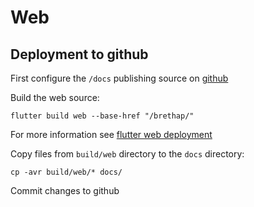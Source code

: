 # Web 

## Deployment to github

First configure the ```/docs``` publishing source on [github](https://docs.github.com/en/pages/getting-started-with-github-pages/configuring-a-publishing-source-for-your-github-pages-site#choosing-a-publishing-source)

Build the web source:
```
flutter build web --base-href "/brethap/"
```
 For more information see [flutter web deployment](https://flutter.dev/docs/deployment/web)

Copy files from ```build/web``` directory to the ```docs``` directory:
```
cp -avr build/web/* docs/
```
Commit changes to github
